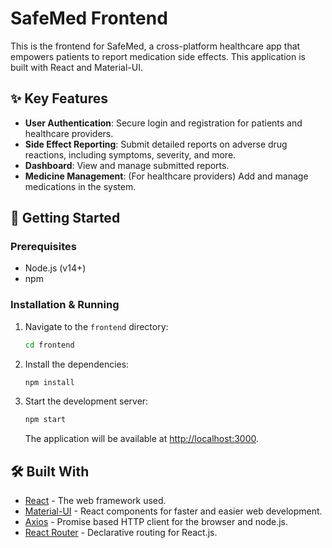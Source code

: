 # SafeMed Frontend

This is the frontend for SafeMed, a cross-platform healthcare app that empowers patients to report medication side effects. This application is built with React and Material-UI.

## ✨ Key Features

- **User Authentication**: Secure login and registration for patients and healthcare providers.
- **Side Effect Reporting**: Submit detailed reports on adverse drug reactions, including symptoms, severity, and more.
- **Dashboard**: View and manage submitted reports.
- **Medicine Management**: (For healthcare providers) Add and manage medications in the system.

## 🚀 Getting Started

### Prerequisites

- Node.js (v14+)
- npm

### Installation & Running

1.  Navigate to the `frontend` directory:
    ```bash
    cd frontend
    ```
2.  Install the dependencies:
    ```bash
    npm install
    ```
3.  Start the development server:
    ```bash
    npm start
    ```
    The application will be available at [http://localhost:3000](http://localhost:3000).

## 🛠️ Built With

- [React](https://reactjs.org/) - The web framework used.
- [Material-UI](https://mui.com/) - React components for faster and easier web development.
- [Axios](https://axios-http.com/) - Promise based HTTP client for the browser and node.js.
- [React Router](https://reactrouter.com/) - Declarative routing for React.js.

